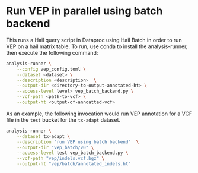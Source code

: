 # Run VEP in parallel using batch backend

This runs a Hail query script in Dataproc using Hail Batch in order to run VEP on a hail matrix table. To run, use conda to install the analysis-runner, then execute the following command:

```sh
analysis-runner \
    --config vep_config.toml \
    --dataset <dataset> \
    --description <description>  \
    --output-dir <directory-to-output-annotated-ht> \
    --access-level level> vep_batch_backend.py \
    --vcf-path <path-to-vcf> \
    --output-ht <output-of-annoatted-vcf>
```

As an example, the following invocation would run VEP annotation for a VCF file in the `test` bucket for the `tx-adapt` dataset.

```sh
analysis-runner \
    --dataset tx-adapt \
    --description "run VEP using batch backend"  \
    --output-dir "vep_batch/v0" \
    --access-level test vep_batch_backend.py \
    --vcf-path "vep/indels.vcf.bgz" \
    --output-ht "vep/batch/annotated_indels.ht"
```
